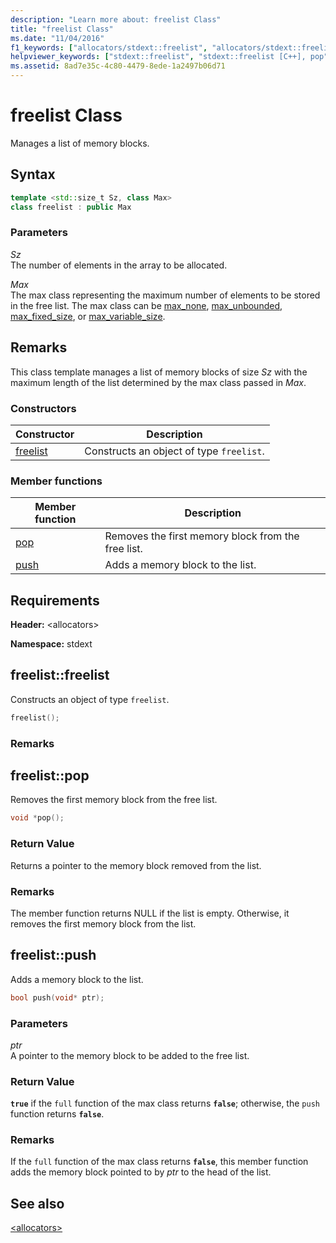 ```yaml
---
description: "Learn more about: freelist Class"
title: "freelist Class"
ms.date: "11/04/2016"
f1_keywords: ["allocators/stdext::freelist", "allocators/stdext::freelist::pop", "allocators/stdext::freelist::push"]
helpviewer_keywords: ["stdext::freelist", "stdext::freelist [C++], pop", "stdext::freelist [C++], push"]
ms.assetid: 8ad7e35c-4c80-4479-8ede-1a2497b06d71
---
```

# freelist Class

Manages a list of memory blocks.

## Syntax

```cpp
template <std::size_t Sz, class Max>
class freelist : public Max
```

### Parameters

*Sz*\
The number of elements in the array to be allocated.

*Max*\
The max class representing the maximum number of elements to be stored in the free list. The max class can be [max_none](../standard-library/max-none-class.md), [max_unbounded](../standard-library/max-unbounded-class.md), [max_fixed_size](../standard-library/max-fixed-size-class.md), or [max_variable_size](../standard-library/max-variable-size-class.md).

## Remarks

This class template manages a list of memory blocks of size *Sz* with the maximum length of the list determined by the max class passed in *Max*.

### Constructors

|Constructor|Description|
|-|-|
|[freelist](#freelist)|Constructs an object of type `freelist`.|

### Member functions

|Member function|Description|
|-|-|
|[pop](#pop)|Removes the first memory block from the free list.|
|[push](#push)|Adds a memory block to the list.|

## Requirements

**Header:** \<allocators>

**Namespace:** stdext

## <a name="freelist"></a> freelist::freelist

Constructs an object of type `freelist`.

```cpp
freelist();
```

### Remarks

## <a name="pop"></a> freelist::pop

Removes the first memory block from the free list.

```cpp
void *pop();
```

### Return Value

Returns a pointer to the memory block removed from the list.

### Remarks

The member function returns NULL if the list is empty. Otherwise, it removes the first memory block from the list.

## <a name="push"></a> freelist::push

Adds a memory block to the list.

```cpp
bool push(void* ptr);
```

### Parameters

*ptr*\
A pointer to the memory block to be added to the free list.

### Return Value

**`true`** if the `full` function of the max class returns **`false`**; otherwise, the `push` function returns **`false`**.

### Remarks

If the `full` function of the max class returns **`false`**, this member function adds the memory block pointed to by *ptr* to the head of the list.

## See also

[\<allocators>](../standard-library/allocators-header.md)
